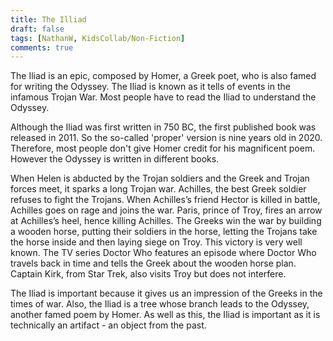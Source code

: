 ```yaml
---
title: The Illiad
draft: false
tags: [NathanW, KidsCollab/Non-Fiction]
comments: true
---
```


The Iliad is an epic, composed by Homer, a Greek poet, who is also famed  for writing the Odyssey. The  Iliad is known as it tells of events in the infamous Trojan War. Most people have to read the Iliad to understand the Odyssey.

Although the Iliad was first written in 750 BC, the first published book was released in 2011. So the so-called 'proper' version is nine years old in 2020. Therefore, most people don't give Homer credit for his magnificent poem. However the Odyssey is written in different books.

When Helen is abducted by the Trojan soldiers and the Greek and Trojan forces meet, it sparks a long Trojan war. Achilles, the best Greek soldier refuses to fight the Trojans. When Achilles’s friend Hector is killed in battle, Achilles goes on rage and joins the war. Paris, prince of Troy, fires an arrow at Achilles’s heel, hence killing Achilles. The Greeks win the war by building a wooden horse, putting their soldiers in the horse, letting the Trojans take the horse inside and then laying siege on Troy. This victory is very well known. The TV series Doctor Who features an episode where Doctor Who travels back in time and tells the Greek about the wooden horse plan. Captain Kirk, from Star Trek, also visits Troy but does not interfere.

The Iliad is important because it gives us an impression of the Greeks in the times of war. Also, the Iliad is a tree whose branch leads to the Odyssey, another famed poem by Homer. As well as this, the Iliad is important as it is technically an artifact - an object from the past.
